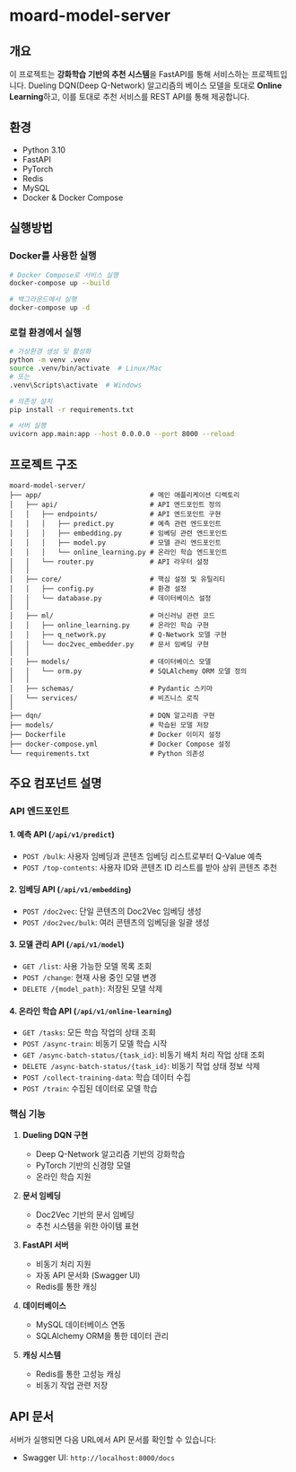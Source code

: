 # moard-model-server

## 개요
이 프로젝트는 **강화학습 기반의 추천 시스템**을 FastAPI를 통해 서비스하는 프로젝트입니다. 
Dueling DQN(Deep Q-Network) 알고리즘의 베이스 모델을 토대로 **Online Learning**하고, 이를 토대로 추천 서비스를 REST API를 통해 제공합니다.

## 환경
- Python 3.10
- FastAPI
- PyTorch
- Redis
- MySQL
- Docker & Docker Compose

## 실행방법

### Docker를 사용한 실행
```bash
# Docker Compose로 서비스 실행
docker-compose up --build

# 백그라운드에서 실행
docker-compose up -d
```

### 로컬 환경에서 실행
```bash
# 가상환경 생성 및 활성화
python -m venv .venv
source .venv/bin/activate  # Linux/Mac
# 또는
.venv\Scripts\activate  # Windows

# 의존성 설치
pip install -r requirements.txt

# 서버 실행
uvicorn app.main:app --host 0.0.0.0 --port 8000 --reload
```

## 프로젝트 구조
```
moard-model-server/
├── app/                           # 메인 애플리케이션 디렉토리
│   ├── api/                       # API 엔드포인트 정의
│   │   ├── endpoints/             # API 엔드포인트 구현
│   │   │   ├── predict.py         # 예측 관련 엔드포인트
│   │   │   ├── embedding.py       # 임베딩 관련 엔드포인트
│   │   │   ├── model.py           # 모델 관리 엔드포인트
│   │   │   └── online_learning.py # 온라인 학습 엔드포인트
│   │   └── router.py              # API 라우터 설정
│   │
│   ├── core/                      # 핵심 설정 및 유틸리티
│   │   ├── config.py              # 환경 설정
│   │   └── database.py            # 데이터베이스 설정
│   │
│   ├── ml/                        # 머신러닝 관련 코드
│   │   ├── online_learning.py     # 온라인 학습 구현
│   │   ├── q_network.py           # Q-Network 모델 구현
│   │   └── doc2vec_embedder.py    # 문서 임베딩 구현
│   │
│   ├── models/                    # 데이터베이스 모델
│   │   └── orm.py                 # SQLAlchemy ORM 모델 정의
│   │
│   ├── schemas/                   # Pydantic 스키마
│   └── services/                  # 비즈니스 로직
│
├── dqn/                           # DQN 알고리즘 구현
├── models/                        # 학습된 모델 저장
├── Dockerfile                     # Docker 이미지 설정
├── docker-compose.yml             # Docker Compose 설정
└── requirements.txt               # Python 의존성
```

## 주요 컴포넌트 설명

### API 엔드포인트

#### 1. 예측 API (`/api/v1/predict`)
- `POST /bulk`: 사용자 임베딩과 콘텐츠 임베딩 리스트로부터 Q-Value 예측
- `POST /top-contents`: 사용자 ID와 콘텐츠 ID 리스트를 받아 상위 콘텐츠 추천

#### 2. 임베딩 API (`/api/v1/embedding`)
- `POST /doc2vec`: 단일 콘텐츠의 Doc2Vec 임베딩 생성
- `POST /doc2vec/bulk`: 여러 콘텐츠의 임베딩을 일괄 생성

#### 3. 모델 관리 API (`/api/v1/model`)
- `GET /list`: 사용 가능한 모델 목록 조회
- `POST /change`: 현재 사용 중인 모델 변경
- `DELETE /{model_path}`: 저장된 모델 삭제

#### 4. 온라인 학습 API (`/api/v1/online-learning`)
- `GET /tasks`: 모든 학습 작업의 상태 조회
- `POST /async-train`: 비동기 모델 학습 시작
- `GET /async-batch-status/{task_id}`: 비동기 배치 처리 작업 상태 조회
- `DELETE /async-batch-status/{task_id}`: 비동기 작업 상태 정보 삭제
- `POST /collect-training-data`: 학습 데이터 수집
- `POST /train`: 수집된 데이터로 모델 학습

### 핵심 기능
1. **Dueling DQN 구현**
   - Deep Q-Network 알고리즘 기반의 강화학습
   - PyTorch 기반의 신경망 모델
   - 온라인 학습 지원

2. **문서 임베딩**
   - Doc2Vec 기반의 문서 임베딩
   - 추천 시스템을 위한 아이템 표현

3. **FastAPI 서버**
   - 비동기 처리 지원
   - 자동 API 문서화 (Swagger UI)
   - Redis를 통한 캐싱

4. **데이터베이스**
   - MySQL 데이터베이스 연동
   - SQLAlchemy ORM을 통한 데이터 관리

5. **캐싱 시스템**
   - Redis를 통한 고성능 캐싱
   - 비동기 작업 관련 저장

## API 문서
서버가 실행되면 다음 URL에서 API 문서를 확인할 수 있습니다:
- Swagger UI: `http://localhost:8000/docs`
